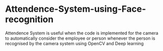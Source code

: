 # Attendence-System-using-Face-recognition
Attendence System is useful when the code is implemented for the camera to automatically consider the employee or person whenever the person is recognised by the camera system using OpenCV and Deep learning
